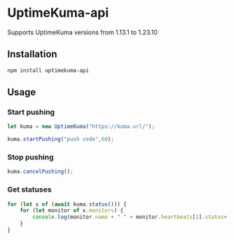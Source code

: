 # UptimeKuma-api

Supports UptimeKuma versions from 1.13.1 to 1.23.10

## Installation

```bash
npm install uptimekuma-api
```

## Usage

### Start pushing
```js
let kuma = new UptimeKuma("https://kuma.url/");

kuma.startPushing("push code",60);
```

### Stop pushing
```js
kuma.cancelPushing();
```

### Get statuses
```js
for (let x of (await kuma.status())) {
    for (let monitor of x.monitors) {
        console.log(monitor.name + " " + monitor.heartbeats[1].status+ " - " + (monitor.uptime*100) + "%");
    }
}
```